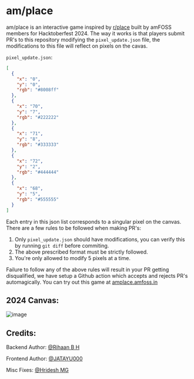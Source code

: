 # am/place

am/place is an interactive game inspired by [r/place](https://en.wikipedia.org/wiki/R/place) built by amFOSS members for Hacktoberfest 2024. The way it works is that players submit PR's to this repository modifying the `pixel_update.json` file, the modifications to this file will reflect on pixels on the cavas.

`pixel_update.json`:
```json
[
  {
    "x": "0",
    "y": "0",
    "rgb": "#8008ff"
  },
  {
    "x": "70",
    "y": "7",
    "rgb": "#222222"
  },
  {
    "x": "71",
    "y": "8",
    "rgb": "#333333"
  },
  {
    "x": "72",
    "y": "2",
    "rgb": "#444444"
  },
  {
    "x": "68",
    "y": "5",
    "rgb": "#555555"
  }
]
```

Each entry in this json list corresponds to a singular pixel on the canvas. There are a few rules to be followed when making PR's:
1. Only `pixel_update.json` should have modifications, you can verify this by running `git diff` before commiting.
2. The above prescribed format must be strictly followed.
3. You're only allowed to modify 5 pixels at a time.

Failure to follow any of the above rules will result in your PR getting disqualified, we have setup a Github action which accepts and rejects PR's automagically. You can try out this game at [amplace.amfoss.in](https://amplace.amfoss.in)

## 2024 Canvas:
![image](https://github.com/user-attachments/assets/e3cb0ab1-8a1f-41dc-b629-3b173ea829fc)


## Credits:
Backend Author: [@Rihaan B H](https://github.com/RihaanBH-1810)

Frontend Author: [@JATAYU000](https://github.com/JATAYU000)

Misc Fixes: [@Hridesh MG](https://github.com/hrideshmg)
